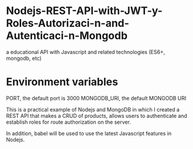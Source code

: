 # Nodejs-REST-API-with-JWT-y-Roles-Autorizaci-n-and-Autenticaci-n-Mongodb

a educational API with Javascript and related technologies (ES6+, mongodb, etc)

# Environment variables

PORT, the default port is 3000
MONGODB_URI, the default MONGODB URI

This is a practical example of Nodejs and MongoDB in which I created a REST API that makes a CRUD of products, allows users to authenticate and establish roles for route authorization on the server.

In addition, babel will be used to use the latest Javascript features in Nodejs.
